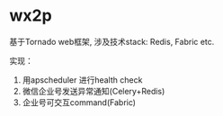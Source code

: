 # wx2p
基于Tornado web框架, 涉及技术stack:  Redis, Fabric etc.

实现：
  1. 用apscheduler 进行health check
  2. 微信企业号发送异常通知(Celery+Redis)
  3. 企业号可交互command(Fabric)
